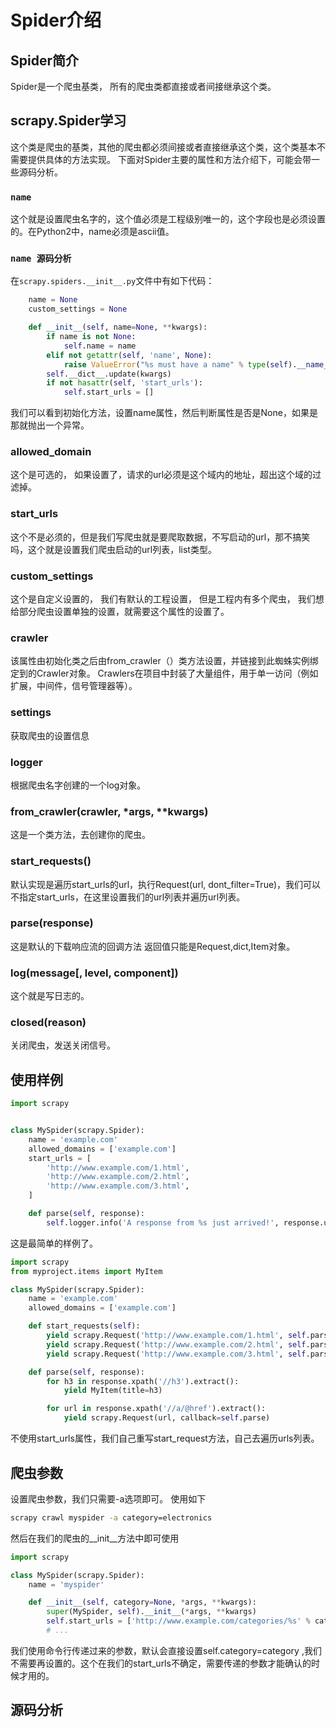 # Spider介绍
## Spider简介
Spider是一个爬虫基类， 所有的爬虫类都直接或者间接继承这个类。
## scrapy.Spider学习
这个类是爬虫的基类，其他的爬虫都必须间接或者直接继承这个类，这个类基本不需要提供具体的方法实现。
下面对Spider主要的属性和方法介绍下，可能会带一些源码分析。
### `name`
这个就是设置爬虫名字的，这个值必须是工程级别唯一的，这个字段也是必须设置的。在Python2中，name必须是ascii值。
### `name 源码分析`
在`scrapy.spiders.__init__.py`文件中有如下代码：
```python
    name = None
    custom_settings = None

    def __init__(self, name=None, **kwargs):
        if name is not None:
            self.name = name
        elif not getattr(self, 'name', None):
            raise ValueError("%s must have a name" % type(self).__name__)
        self.__dict__.update(kwargs)
        if not hasattr(self, 'start_urls'):
            self.start_urls = []
```
我们可以看到初始化方法，设置name属性，然后判断属性是否是None，如果是那就抛出一个异常。
### allowed_domain 
这个是可选的， 如果设置了，请求的url必须是这个域内的地址，超出这个域的过滤掉。
### start_urls
这个不是必须的，但是我们写爬虫就是要爬取数据，不写启动的url，那不搞笑吗，这个就是设置我们爬虫启动的url列表，list类型。
### custom_settings
这个是自定义设置的， 我们有默认的工程设置， 但是工程内有多个爬虫， 我们想给部分爬虫设置单独的设置，就需要这个属性的设置了。
### crawler
该属性由初始化类之后由from_crawler（）类方法设置，并链接到此蜘蛛实例绑定到的Crawler对象。
Crawlers在项目中封装了大量组件，用于单一访问（例如扩展，中间件，信号管理器等）。
### settings
获取爬虫的设置信息
### logger
根据爬虫名字创建的一个log对象。
### from_crawler(crawler, *args, **kwargs)
这是一个类方法，去创建你的爬虫。
### start_requests()
默认实现是遍历start_urls的url，执行Request(url, dont_filter=True)，我们可以不指定start_urls，在这里设置我们的url列表并遍历url列表。
### parse(response)
这是默认的下载响应流的回调方法
返回值只能是Request,dict,Item对象。
### log(message[, level, component])
这个就是写日志的。
### closed(reason)
关闭爬虫，发送关闭信号。
## 使用样例
```python
import scrapy


class MySpider(scrapy.Spider):
    name = 'example.com'
    allowed_domains = ['example.com']
    start_urls = [
        'http://www.example.com/1.html',
        'http://www.example.com/2.html',
        'http://www.example.com/3.html',
    ]

    def parse(self, response):
        self.logger.info('A response from %s just arrived!', response.url)
```
这是最简单的样例了。
```python
import scrapy
from myproject.items import MyItem

class MySpider(scrapy.Spider):
    name = 'example.com'
    allowed_domains = ['example.com']

    def start_requests(self):
        yield scrapy.Request('http://www.example.com/1.html', self.parse)
        yield scrapy.Request('http://www.example.com/2.html', self.parse)
        yield scrapy.Request('http://www.example.com/3.html', self.parse)

    def parse(self, response):
        for h3 in response.xpath('//h3').extract():
            yield MyItem(title=h3)

        for url in response.xpath('//a/@href').extract():
            yield scrapy.Request(url, callback=self.parse)
```
不使用start_urls属性，我们自己重写start_request方法，自己去遍历urls列表。
## 爬虫参数
设置爬虫参数，我们只需要-a选项即可。
使用如下
```cmd
scrapy crawl myspider -a category=electronics
```
然后在我们的爬虫的__init__方法中即可使用
```python
import scrapy

class MySpider(scrapy.Spider):
    name = 'myspider'

    def __init__(self, category=None, *args, **kwargs):
        super(MySpider, self).__init__(*args, **kwargs)
        self.start_urls = ['http://www.example.com/categories/%s' % category]
        # ...
```
我们使用命令行传递过来的参数，默认会直接设置self.category=category ,我们不需要再设置的。这个在我们的start_urls不确定，需要传递的参数才能确认的时候才用的。

## 源码分析
